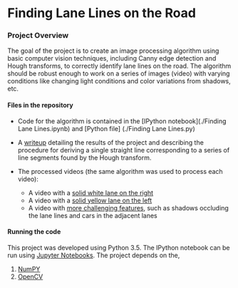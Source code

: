 # **Finding Lane Lines on the Road** 

### **Project Overview**

The goal of the project is to create an image processing algorithm using basic computer vision techniques, including Canny edge detection and Hough transforms, to correctly identify lane lines on the road. The algorithm should be robust enough to work on a series of images (video) with varying conditions like changing light conditions and color variations from shadows, etc.


#### Files in the repository
* Code for the algorithm is contained in the [IPython notebook](./Finding Lane Lines.ipynb) and [Python file] (./Finding Lane Lines.py) 

* A [writeup](./writeup.md) detailing the results of the project and describing the procedure for deriving a single straight line corresponding to a series of line segments found by the Hough transform.

* The processed videos (the same algorithm was used to process each video):
  * A video with a [solid white lane on the right](./output_videos/Annotated_solidWhiteRight.mp4)
  * A video with a [solid yellow lane on the left](./output_videos/Annotated_solidYellowLeft.mp4)
  * A video with [more challenging features](./output_videos/Annotated_challenge.mp4), such as shadows occluding the lane lines and cars in the adjacent lanes

#### Running the code
This project was developed using Python 3.5. The IPython notebook can be run using [Jupyter Notebooks](http://jupyter.org/).
The project depends on the,
  1. [NumPY](http://www.numpy.org/)
  2. [OpenCV](http://opencv.org/)
